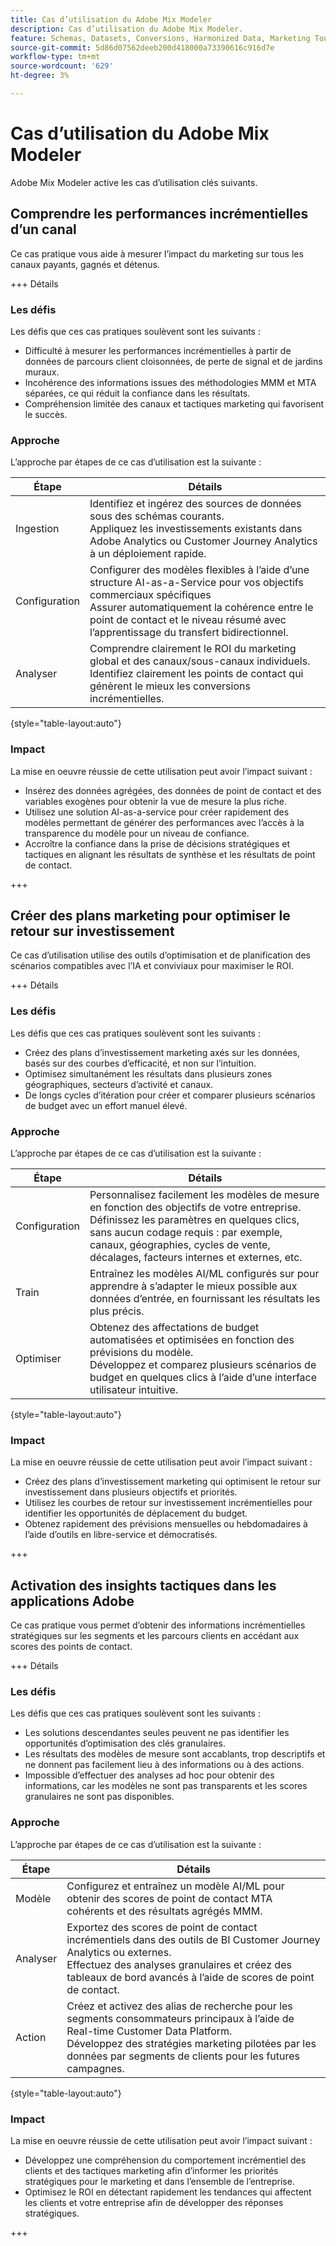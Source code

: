 ```yaml
---
title: Cas d’utilisation du Adobe Mix Modeler
description: Cas d’utilisation du Adobe Mix Modeler.
feature: Schemas, Datasets, Conversions, Harmonized Data, Marketing Touch Points, Models, Plans
source-git-commit: 5d86d07562deeb200d418000a73390616c916d7e
workflow-type: tm+mt
source-wordcount: '629'
ht-degree: 3%

---
```



# Cas d’utilisation du Adobe Mix Modeler

Adobe Mix Modeler active les cas d’utilisation clés suivants.

## Comprendre les performances incrémentielles d’un canal

Ce cas pratique vous aide à mesurer l’impact du marketing sur tous les canaux payants, gagnés et détenus.

+++ Détails

### Les défis

Les défis que ces cas pratiques soulèvent sont les suivants :

* Difficulté à mesurer les performances incrémentielles à partir de données de parcours client cloisonnées, de perte de signal et de jardins muraux.
* Incohérence des informations issues des méthodologies MMM et MTA séparées, ce qui réduit la confiance dans les résultats.
* Compréhension limitée des canaux et tactiques marketing qui favorisent le succès.

### Approche

L’approche par étapes de ce cas d’utilisation est la suivante :

| Étape | Détails |
|---|---|
| Ingestion | Identifiez et ingérez des sources de données sous des schémas courants. <br/>Appliquez les investissements existants dans Adobe Analytics ou Customer Journey Analytics à un déploiement rapide. |
| Configuration | Configurer des modèles flexibles à l’aide d’une structure AI-as-a-Service pour vos objectifs commerciaux spécifiques<br/>Assurer automatiquement la cohérence entre le point de contact et le niveau résumé avec l’apprentissage du transfert bidirectionnel. |
| Analyser | Comprendre clairement le ROI du marketing global et des canaux/sous-canaux individuels.<br/>Identifiez clairement les points de contact qui génèrent le mieux les conversions incrémentielles. |

{style="table-layout:auto"}


### Impact

La mise en oeuvre réussie de cette utilisation peut avoir l’impact suivant :

* Insérez des données agrégées, des données de point de contact et des variables exogènes pour obtenir la vue de mesure la plus riche.
* Utilisez une solution AI-as-a-service pour créer rapidement des modèles permettant de générer des performances avec l’accès à la transparence du modèle pour un niveau de confiance.
* Accroître la confiance dans la prise de décisions stratégiques et tactiques en alignant les résultats de synthèse et les résultats de point de contact.

+++


## Créer des plans marketing pour optimiser le retour sur investissement

Ce cas d’utilisation utilise des outils d’optimisation et de planification des scénarios compatibles avec l’IA et conviviaux pour maximiser le ROI.

+++ Détails

### Les défis

Les défis que ces cas pratiques soulèvent sont les suivants :

* Créez des plans d’investissement marketing axés sur les données, basés sur des courbes d’efficacité, et non sur l’intuition.
* Optimisez simultanément les résultats dans plusieurs zones géographiques, secteurs d’activité et canaux.
* De longs cycles d’itération pour créer et comparer plusieurs scénarios de budget avec un effort manuel élevé.


### Approche

L’approche par étapes de ce cas d’utilisation est la suivante :

| Étape | Détails |
|---|---|
| Configuration | Personnalisez facilement les modèles de mesure en fonction des objectifs de votre entreprise.<br/>Définissez les paramètres en quelques clics, sans aucun codage requis : par exemple, canaux, géographies, cycles de vente, décalages, facteurs internes et externes, etc. |
| Train | Entraînez les modèles AI/ML configurés sur pour apprendre à s’adapter le mieux possible aux données d’entrée, en fournissant les résultats les plus précis. |
| Optimiser | Obtenez des affectations de budget automatisées et optimisées en fonction des prévisions du modèle.<br/>Développez et comparez plusieurs scénarios de budget en quelques clics à l’aide d’une interface utilisateur intuitive. |

{style="table-layout:auto"}


### Impact

La mise en oeuvre réussie de cette utilisation peut avoir l’impact suivant :

* Créez des plans d’investissement marketing qui optimisent le retour sur investissement dans plusieurs objectifs et priorités.
* Utilisez les courbes de retour sur investissement incrémentielles pour identifier les opportunités de déplacement du budget.
* Obtenez rapidement des prévisions mensuelles ou hebdomadaires à l’aide d’outils en libre-service et démocratisés.

+++

<!-- This use case is not supported with initial release

## Make data-driven inflight optimizations

This use case helps you to improve ROI weekly by assessing actual and forecasted performance to make inflight improvements.

+++ Details

### Challenges

The challenges this use case addresses are:

* Campaign performance is often slow, or lacks granularity need to confidently optimize.
* Messy, non-standardized data across dozens of channels and sources drives slow time to insight.
* No democratized access to tools and overreliance on select experts or external vendors, increasing turnaround times.



### Approach

The step based approach for this use case:

| Step | Details |
|---|---|
| Ingest | Ingest data in common schemas for easy model refreshes and reusability across Experience Platform applications.<br/>Streamline data piping, cleaning & QA with automated harmonization tools. |
| Refresh | Build and refresh AI/ML  models using a user-friendly, self-service platform.<br/>Get new results, including historic and forecasted ROIs by channel, on a weekly or monthly basis. |
| Optimize | Make rapid inflight optimizations by shifting spend across channels based on measured performance. |

{style="table-layout:auto"}


### Impact 

Successful implementation of this use can have the following impact:

* Maximize speed, scalability, and usability across measurement & analytic use cases with standardized data schemas and common data foundation.
* Rapidly make weekly or monthly inflight optimizations and maximize ROI with data-driven spend shifts that reflect best forecasted ROIs.

+++

-->

## Activation des insights tactiques dans les applications Adobe

Ce cas pratique vous permet d’obtenir des informations incrémentielles stratégiques sur les segments et les parcours clients en accédant aux scores des points de contact.

+++ Détails

### Les défis

Les défis que ces cas pratiques soulèvent sont les suivants :

* Les solutions descendantes seules peuvent ne pas identifier les opportunités d’optimisation des clés granulaires.
* Les résultats des modèles de mesure sont accablants, trop descriptifs et ne donnent pas facilement lieu à des informations ou à des actions.
* Impossible d’effectuer des analyses ad hoc pour obtenir des informations, car les modèles ne sont pas transparents et les scores granulaires ne sont pas disponibles.


### Approche

L’approche par étapes de ce cas d’utilisation est la suivante :

| Étape | Détails |
|---|---|
| Modèle | Configurez et entraînez un modèle AI/ML pour obtenir des scores de point de contact MTA cohérents et des résultats agrégés MMM. |
| Analyser | Exportez des scores de point de contact incrémentiels dans des outils de BI Customer Journey Analytics ou externes.<br/>Effectuez des analyses granulaires et créez des tableaux de bord avancés à l’aide de scores de point de contact. |
| Action | Créez et activez des alias de recherche pour les segments consommateurs principaux à l’aide de Real-time Customer Data Platform.<br/>Développez des stratégies marketing pilotées par les données par segments de clients pour les futures campagnes. |

{style="table-layout:auto"}


### Impact

La mise en oeuvre réussie de cette utilisation peut avoir l’impact suivant :

* Développez une compréhension du comportement incrémentiel des clients et des tactiques marketing afin d’informer les priorités stratégiques pour le marketing et dans l’ensemble de l’entreprise.
* Optimisez le ROI en détectant rapidement les tendances qui affectent les clients et votre entreprise afin de développer des réponses stratégiques.


+++

